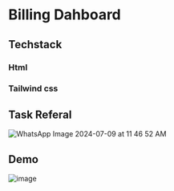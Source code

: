 # Billing Dahboard

## Techstack 
### Html
### Tailwind css

## Task Referal
![WhatsApp Image 2024-07-09 at 11 46 52 AM](https://github.com/user-attachments/assets/a18ce9af-8882-4cb1-ba19-46b34bc793b7)


## Demo 
![image](https://github.com/user-attachments/assets/6d532791-6658-41a5-a816-15b4344571f2)
